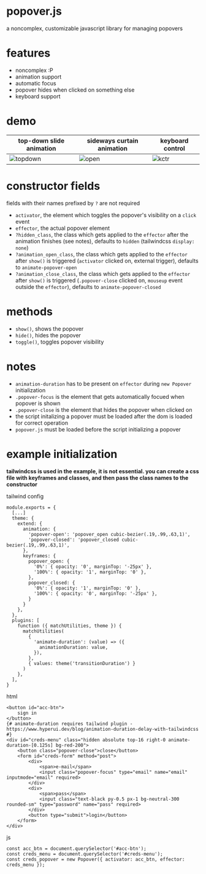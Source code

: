 # popover.js
a noncomplex, customizable javascript library for managing popovers

# features
 - noncomplex :P
 - animation support
 - automatic focus
 - popover hides when clicked on something else
 - keyboard support

# demo
| top-down slide animation                                                                    | sideways curtain animation                                                                  | keyboard control                                                                            |
|---------------------------------------------------------------------------------------------|---------------------------------------------------------------------------------------------|---------------------------------------------------------------------------------------------|
| ![topdown](https://github.com/user-attachments/assets/c5a4aeb2-87d4-4c1e-a7c8-60203ad33747) | ![open](https://github.com/user-attachments/assets/b9d02247-faee-4616-8413-e049933b4b15)    | ![kctr](https://github.com/user-attachments/assets/0bfb98e4-ce90-4d88-9439-fcd318d25a14) |


# constructor fields
fields with their names prefixed by `?` are not required
 - `activator`, the element which toggles the popover's visibility on a `click` event
 - `effector`, the actual popover element
 - `?hidden_class`, the class which gets applied to the `effector` after the animation finishes (see notes), defaults to `hidden` (tailwindcss `display: none`)
 - `?animation_open_class`, the class which gets applied to the `effector` after `show()` is triggered (`activator` clicked on, external trigger), defaults to `animate-popover-open`
 - `?animation_close_class`, the class which gets applied to the `effector` after `show()` is triggered (`.popover-close` clicked on, `mouseup` event outside the `effector`), defaults to `animate-popover-closed`

# methods
 - `show()`, shows the popover
 - `hide()`, hides the popover
 - `toggle()`, toggles popover visibility

# notes
 - `animation-duration` has to be present on `effector` during `new Popover` initialization
 - `.popover-focus` is the element that gets automatically focued when popover is shown
 - `.popover-close` is the element that hides the popover when clicked on
 - the script initalizing a popover must be loaded after the dom is loaded for correct operation
 - `popover.js` must be loaded before the script initializing a popover

# example initialization
**tailwindcss is used in the example, it is not essential. you can create a css file with keyframes and classes, and then pass the class names to the constructor**

tailwind config
```
module.exports = {
  [...]
  theme: {
    extend: {
      animation: {
        'popover-open': 'popover_open cubic-bezier(.19,.99,.63,1)',
        'popover-closed': 'popover_closed cubic-bezier(.19,.99,.63,1)',
      },
      keyframes: {
        popover_open: {
          '0%': { opacity: '0', marginTop: '-25px' },
          '100%': { opacity: '1', marginTop: '0' },
        },
        popover_closed: {
          '0%': { opacity: '1', marginTop: '0' },
          '100%': { opacity: '0', marginTop: '-25px' },
        }
      }
    },
  },
  plugins: [
    function ({ matchUtilities, theme }) {
      matchUtilities(
        {
          'animate-duration': (value) => ({
            animationDuration: value,
          }),
        },
        { values: theme('transitionDuration') }
      )
    },
  ],
}
```

html
```
<button id="acc-btn">
    sign in
</button>
{# animate-duration requires tailwind plugin - https://www.hyperui.dev/blog/animation-duration-delay-with-tailwindcss #}
<div id="creds-menu" class="hidden absolute top-16 right-0 animate-duration-[0.125s] bg-red-200">
    <button class="popover-close">close</button>
    <form id="creds-form" method="post">
        <div>
            <span>e-mail</span>
            <input class="popover-focus" type="email" name="email" inputmode="email" required>
        </div>
        <div>
            <span>pass</span>
            <input class="text-black py-0.5 px-1 bg-neutral-300 rounded-sm" type="password" name="pass" required>
        </div>
        <button type="submit">login</button>
    </form>
</div>
```

js
```
const acc_btn = document.querySelector('#acc-btn');
const creds_menu = document.querySelector('#creds-menu');
const creds_popover = new Popover({ activator: acc_btn, effector: creds_menu });
```
